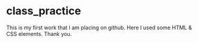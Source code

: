 # class_practice
This is my first work that I am placing on github. Here I used some HTML &amp; CSS elements. Thank you.
